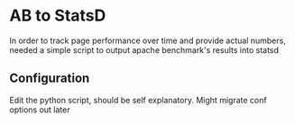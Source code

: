 # AB to StatsD

In order to track page performance over time and provide actual numbers, needed
a simple script to output apache benchmark's results into statsd

## Configuration

Edit the python script, should be self explanatory. Might migrate conf options
out later
